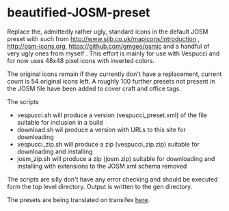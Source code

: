 beautified-JOSM-preset
======================

Replace the, admittedly rather ugly, standard icons in the default JOSM preset with such from http://www.sjjb.co.uk/mapicons/introduction ,  http://osm-icons.org, https://github.com/gmgeo/osmic  and a handful of very ugly ones from myself . This effort is mainly for use with Vespucci and for now uses 48x48 pixel icons with inverted colors.  

The original icons remain if they currently don't have a replacement, current count is 54 original icons left. A roughly 100 further presets not present in the JOSM file have been added to cover craft and office tags. 

The scripts

 * vespucci.sh will produce a version (vespucci_preset.xml) of the file suitable for inclusion in a build
 * download.sh wil produce a version with URLs to this site for downloading
 * vespucci_zip.sh will produce a zip (vespucci_zip.zip) suitable for downloading and installing
 * josm_zip.sh will produce a zip (josm.zip) suitable for downloading and installing with extensions to the JOSM xml schema removed

The scripts are silly don't have any error checking and should be executed form the top level directory. Output is written to the gen directory.

The presets are being translated on transifex [here](https://www.transifex.com/openstreetmap/presets/).
